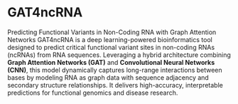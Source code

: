 # GAT4ncRNA
Predicting Functional Variants in Non-Coding RNA with Graph Attention Networks
GAT4ncRNA is a deep learning-powered bioinformatics tool designed to predict critical functional variant sites in non-coding RNAs (ncRNAs) from RNA sequences. Leveraging a hybrid architecture combining **Graph Attention Networks (GAT)** and **Convolutional Neural Networks (CNN)**, this model dynamically captures long-range interactions between bases by modeling RNA as graph data with sequence adjacency and secondary structure relationships. It delivers high-accuracy, interpretable predictions for functional genomics and disease research.  
